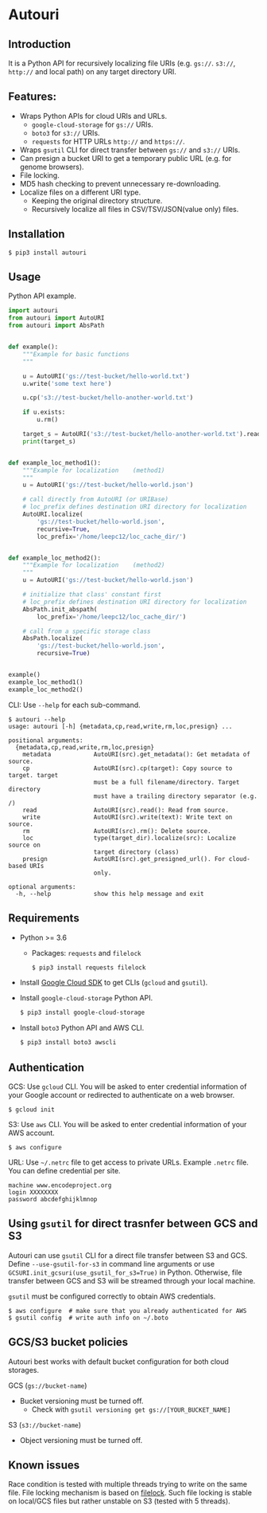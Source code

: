 # Autouri

## Introduction

It is a Python API for recursively localizing file URIs (e.g. `gs://`. `s3://`, `http://` and local path) on any target directory URI.

## Features:

- Wraps Python APIs for cloud URIs and URLs.
    - `google-cloud-storage` for `gs://` URIs.
    - `boto3` for `s3://` URIs.
    - `requests` for HTTP URLs `http://` and `https://`.
- Wraps `gsutil` CLI for direct transfer between `gs://` and `s3://` URIs.
- Can presign a bucket URI to get a temporary public URL (e.g. for genome browsers).
- File locking.
- MD5 hash checking to prevent unnecessary re-downloading.
- Localize files on a different URI type.
    - Keeping the original directory structure.
    - Recursively localize all files in CSV/TSV/JSON(value only) files.

## Installation

```
$ pip3 install autouri
```

## Usage

Python API example.
```python
import autouri
from autouri import AutoURI
from autouri import AbsPath


def example():
    """Example for basic functions
    """

    u = AutoURI('gs://test-bucket/hello-world.txt')
    u.write('some text here')

    u.cp('s3://test-bucket/hello-another-world.txt')

    if u.exists:
        u.rm()

    target_s = AutoURI('s3://test-bucket/hello-another-world.txt').read()
    print(target_s)


def example_loc_method1():
    """Example for localization    (method1)
    """
    u = AutoURI('gs://test-bucket/hello-world.json')

    # call directly from AutoURI (or URIBase)
    # loc_prefix defines destination URI directory for localization
    AutoURI.localize(
        'gs://test-bucket/hello-world.json',
        recursive=True,
        loc_prefix='/home/leepc12/loc_cache_dir/')


def example_loc_method2():
    """Example for localization    (method2)
    """
    u = AutoURI('gs://test-bucket/hello-world.json')

    # initialize that class' constant first
    # loc_prefix defines destination URI directory for localization
    AbsPath.init_abspath(
        loc_prefix='/home/leepc12/loc_cache_dir/')

    # call from a specific storage class
    AbsPath.localize(
        'gs://test-bucket/hello-world.json',
        recursive=True)


example()
example_loc_method1()
example_loc_method2()

```

CLI: Use `--help` for each sub-command.
```
$ autouri --help
usage: autouri [-h] {metadata,cp,read,write,rm,loc,presign} ...

positional arguments:
  {metadata,cp,read,write,rm,loc,presign}
    metadata            AutoURI(src).get_metadata(): Get metadata of source.
    cp                  AutoURI(src).cp(target): Copy source to target. target
                        must be a full filename/directory. Target directory
                        must have a trailing directory separator (e.g. /)
    read                AutoURI(src).read(): Read from source.
    write               AutoURI(src).write(text): Write text on source.
    rm                  AutoURI(src).rm(): Delete source.
    loc                 type(target_dir).localize(src): Localize source on
                        target directory (class)
    presign             AutoURI(src).get_presigned_url(). For cloud-based URIs
                        only.

optional arguments:
  -h, --help            show this help message and exit
```

## Requirements

- Python >= 3.6
    - Packages: `requests` and `filelock`
        ```bash
        $ pip3 install requests filelock
        ```

- Install [Google Cloud SDK](https://cloud.google.com/sdk/docs/quickstarts) to get CLIs (`gcloud` and `gsutil`).

- Install `google-cloud-storage` Python API.
    ```bash
    $ pip3 install google-cloud-storage
    ```

- Install `boto3` Python API and AWS CLI.
    ```bash
    $ pip3 install boto3 awscli
    ```


## Authentication

GCS: Use `gcloud` CLI. You will be asked to enter credential information of your Google account or redirected to authenticate on a web browser.
```
$ gcloud init
```

S3: Use `aws` CLI. You will be asked to enter credential information of your AWS account.
```
$ aws configure
```

URL: Use `~/.netrc` file to get access to private URLs. Example `.netrc` file. You can define credential per site.
```
machine www.encodeproject.org
login XXXXXXXX
password abcdefghijklmnop         
```

## Using `gsutil` for direct trasnfer between GCS and S3

Autouri can use `gsutil` CLI for a direct file transfer between S3 and GCS. Define `--use-gsutil-for-s3` in command line arguments or use `GCSURI.init_gcsuri(use_gsutil_for_s3=True)` in Python. Otherwise, file transfer between GCS and S3 will be streamed through your local machine.

`gsutil` must be configured correctly to obtain AWS credentials.
```
$ aws configure  # make sure that you already authenticated for AWS
$ gsutil config  # write auth info on ~/.boto
```

## GCS/S3 bucket policies

Autouri best works with default bucket configuration for both cloud storages.

GCS (`gs://bucket-name`)
  - Bucket versioning must be turned off.
    - Check with `gsutil versioning get gs://[YOUR_BUCKET_NAME]`

S3 (`s3://bucket-name`)
  - Object versioning must be turned off.


## Known issues

Race condition is tested with multiple threads trying to write on the same file. File locking mechanism is based on [filelock](https://github.com/benediktschmitt/py-filelock). Such file locking is stable on local/GCS files but rather unstable on S3 (tested with 5 threads).
